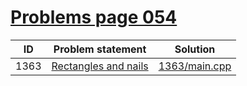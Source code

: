 # [Problems page 054](https://www.e-olymp.com/en/problems?page=54)


| ID   | Problem statement                                                | Solution                       |
|------|------------------------------------------------------------------|--------------------------------|
| 1363 | [Rectangles and nails](https://www.e-olymp.com/en/problems/1363) | [1363/main.cpp](1363/main.cpp) |

